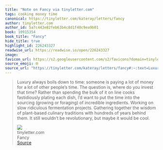 ```yaml
---
title: "Note on Fancy via tinyletter.com"
tags: cooking money time
canonical: https://tinyletter.com/kateray/letters/fancy
author: tinyletter.com
author_id: 5a7c443e82feb63b4c8d1f40c9ea9b01
book: 10915354
book_title: "Fancy"
hide_title: true
highlight_id: 226243327
readwise_url: https://readwise.io/open/226243327
image: 
favicon_url: https://s2.googleusercontent.com/s2/favicons?domain=tinyletter.com
source_emoji: 🌐
source_url: "https://tinyletter.com/kateray/letters/fancy#:~:text=Luxury%20always%20boils,would%20be%20cool."
---
```


> Luxury always boils down to time: someone is paying a lot of money for a lot of other people’s time. The question is, where do you invest that time? Rather than spending the bulk of it on line cooks fastidiously plating each dish, I’d want to put the time into the sourcing (growing or foraging) of incredible ingredients. Working on slow ridiculous fermentation projects. Gathering together the wisdom of plant-based culinary traditions with hundreds of years behind them. It still wouldn’t be revolutionary, but maybe it would be cool.
> <div class="quoteback-footer"><div class="quoteback-avatar"><img class="mini-favicon" src="https://s2.googleusercontent.com/s2/favicons?domain=tinyletter.com"></div><div class="quoteback-metadata"><div class="metadata-inner"><span style="display:none">FROM:</span><div aria-label="tinyletter.com" class="quoteback-author"> tinyletter.com</div><div aria-label="Fancy" class="quoteback-title"> Fancy</div></div></div><div class="quoteback-backlink"><a target="_blank" aria-label="go to the full text of this quotation" rel="noopener" href="https://tinyletter.com/kateray/letters/fancy#:~:text=Luxury%20always%20boils,would%20be%20cool." class="quoteback-arrow"> Source</a></div></div>